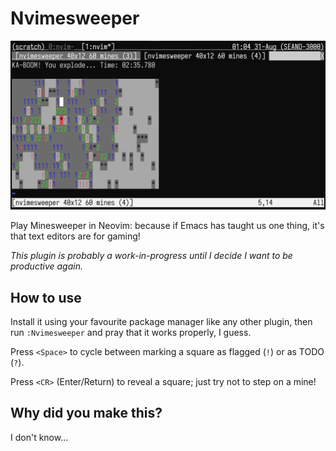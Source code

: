 # Nvimesweeper

![Screenshot](./media/nvimesweeper.png)

Play Minesweeper in Neovim: because if Emacs has taught us one thing, it's that
text editors are for gaming!

_This plugin is probably a work-in-progress until I decide I want to be
productive again._

## How to use

Install it using your favourite package manager like any other plugin, then run
`:Nvimesweeper` and pray that it works properly, I guess.

Press `<Space>` to cycle between marking a square as flagged (`!`) or as TODO
(`?`).

Press `<CR>` (Enter/Return) to reveal a square; just try not to step on a mine!

## Why did you make this?

I don't know...
